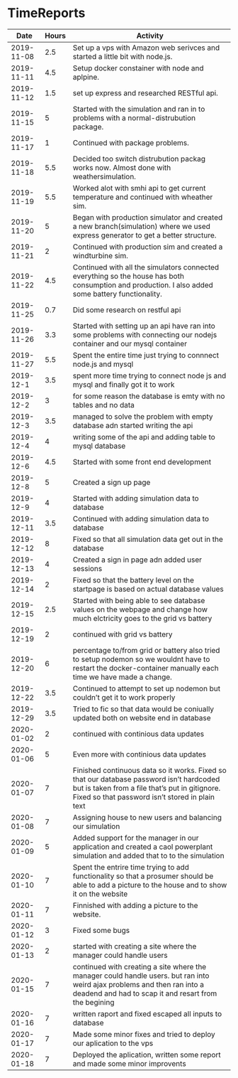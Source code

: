 # TimeReports
| Date  |      Hours    | Activity                                       |
| ----------- | ------- |-----------------------------------------------
| 2019-11-08  | 2.5     | Set up a vps with Amazon web serivces and started a little bit with node.js.|
|2019-11-11   | 4.5| Setup docker constainer with node and aplpine.|
|2019-11-12| 1.5 | set up express and researched RESTful api.|
|2019-11-15|5| Started with the simulation and ran in to problems with a normal-distrubution package.|
2019-11-17|1| Continued with package problems.|
2019-11-18| 5.5| Decided too switch  distrubution packag works now.  Almost done with weathersimulation.|
| 2019-11-19  | 5.5       | Worked alot with smhi api to get current temperature and continued with wheather sim.|
| 2019-11-20  | 5       | Began  with production simulator and created a new branch(simulation) where we used express generator to get a better structure.|
| 2019-11-21  | 2       | Continued with production sim and created a windturbine sim.|
| 2019-11-22  | 4.5       | Continued with all the simulators connected everything so the house has both consumption and production. I also added some battery functionality.|
| 2019-11-25  | 0.7     |Did some research on restful api|
| 2019-11-26  | 3.3     | Started with setting up an api have ran into some problems with connecting our nodejs container and our mysql container|
| 2019-11-27  | 5.5     | Spent the entire time just trying to connnect node.js and mysql|
| 2019-12-1   | 3.5     | spent more time trying to connect node js and mysql and finally got it to work|
| 2019-12-2   |  3   | for some reason the database is emty with no tables and no data |
| 2019-12-3   |  3.5   |managed to solve the problem with empty database adn started writing the api |
| 2019-12-4   | 4    | writing some of the api and adding table to mysql database |
| 2019-12-6   | 4.5  | Started with some front end development|
| 2019-12-8   | 5  |Created a sign up page|
| 2019-12-9   |  4  | Started with adding simulation data to database|
| 2019-12-11  | 3.5  | Continued with adding simulation data to database |
| 2019-12-12  | 8  | Fixed so that all simulation data get out in the database |
| 2019-12-13  | 4  | Created a sign in page adn added user sessions |
| 2019-12-14  | 2  | Fixed so that the battery level on the startpage is based on actual database values |
| 2019-12-15  | 2.5 | Started with being able to see database values on the webpage and change how much elctricity goes to the grid vs battery |
| 2019-12-19  | 2 | continued with grid vs battery |
| 2019-12-20  | 6  | percentage to/from grid or battery also tried to setup nodemon so we wouldnt have to restart the docker-container manually each time we have made a change. |
| 2019-12-22  | 3.5 | Continued to attempt to set up nodemon but couldn’t get it to work properly |
| 2019-12-29  | 3.5  | Tried to fic so that data would be coniually updated both on website end in database  |
| 2020-01-02  | 2  | continued with continious data updates |
| 2020-01-06  | 5  | Even more with continious data updates |
| 2020-01-07  | 7  | Finished continuous data so it works. Fixed so that our database password isn’t hardcoded but is taken from a file that’s put in gitignore. Fixed so that password isn’t stored in plain text|
| 2020-01-08  | 7  | Assigning house to new users and balancing our simulation |
| 2020-01-09  | 5  |Added support for the manager in our application and created a caol powerplant simulation and added that to to the simulation  |
| 2020-01-10  | 7  | Spent the entrire time trying to add functionality so that a prosumer should be able to add a picture to the house and to show it on the website |
| 2020-01-11  | 7  | Finnished  with adding a picture to the website. |
| 2020-01-12  | 3  | Fixed some bugs|
| 2020-01-13  | 2  | started with creating a site where the manager could handle users |
| 2020-01-15  | 7  | continued with creating a site where the manager could handle users. but ran into weird ajax problems and then ran into a deadend and had to scap it and resart from the begining|
| 2020-01-16  | 7  | written raport and fixed escaped all inputs to database|
| 2020-01-17  | 7  | Made some minor fixes and tried to deploy our aplication to the vps|
| 2020-01-18  | 7  | Deployed the aplication, written some report and made some minor improvents|